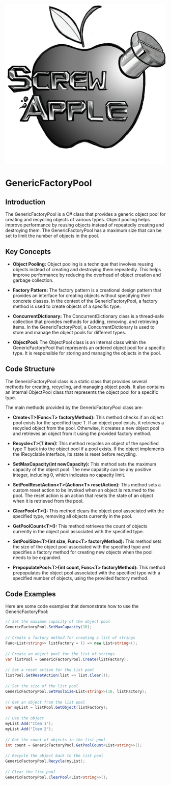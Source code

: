 ![Screw Apple Logo](/Assets/Logo.png)
# GenericFactoryPool

## Introduction
The GenericFactoryPool is a C# class that provides a generic object pool for creating and recycling objects of various types. Object pooling helps improve performance by reusing objects instead of repeatedly creating and destroying them. The GenericFactoryPool has a maximum size that can be set to limit the number of objects in the pool.

## Key Concepts
- **Object Pooling:**
  Object pooling is a technique that involves reusing objects instead of creating and destroying them repeatedly. This helps improve performance by reducing the overhead of object creation and garbage collection.

- **Factory Pattern:**
  The factory pattern is a creational design pattern that provides an interface for creating objects without specifying their concrete classes. In the context of the GenericFactoryPool, a factory method is used to create objects of a specific type.

- **ConcurrentDictionary:**
  The ConcurrentDictionary class is a thread-safe collection that provides methods for adding, removing, and retrieving items. In the GenericFactoryPool, a ConcurrentDictionary is used to store and manage the object pools for different types.

- **ObjectPool:**
  The ObjectPool class is an internal class within the GenericFactoryPool that represents an ordered object pool for a specific type. It is responsible for storing and managing the objects in the pool.

## Code Structure
The GenericFactoryPool class is a static class that provides several methods for creating, recycling, and managing object pools. It also contains an internal ObjectPool class that represents the object pool for a specific type.

The main methods provided by the GenericFactoryPool class are:

- **Create\<T>(Func\<T> factoryMethod):**
  This method checks if an object pool exists for the specified type T. If an object pool exists, it retrieves a recycled object from the pool. Otherwise, it creates a new object pool and retrieves an object from it using the provided factory method.

- **Recycle\<T>(T item):**
  This method recycles an object of the specified type T back into the object pool if a pool exists. If the object implements the IRecyclable interface, its state is reset before recycling.

- **SetMaxCapacity(int newCapacity):**
  This method sets the maximum capacity of the object pool. The new capacity can be any positive integer, including 0, which indicates no capacity limit.

- **SetPoolResetAction\<T>(Action\<T> resetAction):**
  This method sets a custom reset action to be invoked when an object is returned to the pool. The reset action is an action that resets the state of an object when it is retrieved from the pool.

- **ClearPool\<T>():**
  This method clears the object pool associated with the specified type, removing all objects currently in the pool.

- **GetPoolCount\<T>():**
  This method retrieves the count of objects currently in the object pool associated with the specified type.

- **SetPoolSize\<T>(int size, Func\<T> factoryMethod):**
  This method sets the size of the object pool associated with the specified type and specifies a factory method for creating new objects when the pool needs to be expanded.

- **PrepopulatePool\<T>(int count, Func\<T> factoryMethod):**
  This method prepopulates the object pool associated with the specified type with a specified number of objects, using the provided factory method.

## Code Examples
Here are some code examples that demonstrate how to use the GenericFactoryPool:

```csharp
// Set the maximum capacity of the object pool
GenericFactoryPool.SetMaxCapacity(10);

// Create a factory method for creating a list of strings
Func<List<string>> listFactory = () => new List<string>();

// Create an object pool for the list of strings
var listPool = GenericFactoryPool.Create(listFactory);

// Set a reset action for the list pool
listPool.SetResetAction(list => list.Clear());

// Set the size of the list pool
GenericFactoryPool.SetPoolSize<List<string>>(10, listFactory);

// Get an object from the list pool
var myList = listPool.GetObject(listFactory);

// Use the object
myList.Add("Item 1");
myList.Add("Item 2");

// Get the count of objects in the list pool
int count = GenericFactoryPool.GetPoolCount<List<string>>();

// Recycle the object back to the list pool
GenericFactoryPool.Recycle(myList);

// Clear the list pool
GenericFactoryPool.ClearPool<List<string>>();
